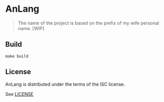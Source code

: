 # AnLang

> The name of the project is based on the prefix of my wife personal name. [WIP]

## Build

```console
make build
```

## License

AnLang is distributed under the terms of the ISC license.

See [LICENSE](LICENSE)
